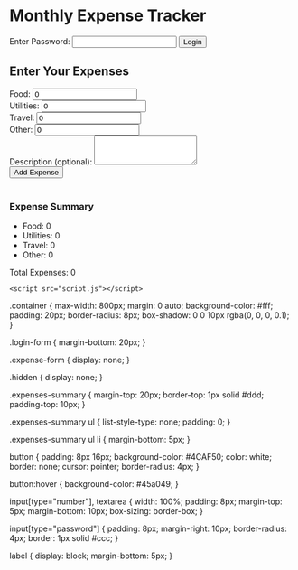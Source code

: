 <!DOCTYPE html>
<html lang="en">
<head>
    <meta charset="UTF-8">
    <meta name="viewport" content="width=device-width, initial-scale=1.0">
    <title>Monthly Expense Tracker</title>
    <link rel="stylesheet" href="styles.css">
</head>
<body>
    <div class="container">
        <h1>Monthly Expense Tracker</h1>
        <form id="login-form" class="login-form">
            <label for="password">Enter Password:</label>
            <input type="password" id="password" name="password" required>
            <button type="button" onclick="authenticate()">Login</button>
        </form>
        <div id="expense-form" class="expense-form hidden">
            <h2>Enter Your Expenses</h2>
            <label for="food">Food:</label>
            <input type="number" id="food" name="food" min="0" value="0">
            <br>
            <label for="utilities">Utilities:</label>
            <input type="number" id="utilities" name="utilities" min="0" value="0">
            <br>
            <label for="travel">Travel:</label>
            <input type="number" id="travel" name="travel" min="0" value="0">
            <br>
            <label for="other">Other:</label>
            <input type="number" id="other" name="other" min="0" value="0">
            <br>
            <label for="description">Description (optional):</label>
            <textarea id="description" name="description" rows="3"></textarea>
            <br>
            <button type="button" onclick="addExpense()">Add Expense</button>
            <br><br>
            <div id="expenses-summary" class="expenses-summary">
                <h3>Expense Summary</h3>
                <ul>
                    <li>Food: <span id="food-total">0</span></li>
                    <li>Utilities: <span id="utilities-total">0</span></li>
                    <li>Travel: <span id="travel-total">0</span></li>
                    <li>Other: <span id="other-total">0</span></li>
                </ul>
                <p>Total Expenses: <span id="total-expenses">0</span></p>
            </div>
        </div>
    </div>
    <script>
const password = "6969"; // Your password

function authenticate() {
    const passwordInput = document.getElementById("password").value;
    if (passwordInput === password) {
        document.getElementById("login-form").classList.add("hidden");
        document.getElementById("expense-form").classList.remove("hidden");
    } else {
        alert("Incorrect password. Please try again.");
    }
}

let foodTotal = 0;
let utilitiesTotal = 0;
let travelTotal = 0;
let otherTotal = 0;

function addExpense() {
    const food = parseFloat(document.getElementById("food").value);
    const utilities = parseFloat(document.getElementById("utilities").value);
    const travel = parseFloat(document.getElementById("travel").value);
    const other = parseFloat(document.getElementById("other").value);
    const description = document.getElementById("description").value;

    foodTotal += food;
    utilitiesTotal += utilities;
    travelTotal += travel;
    otherTotal += other;

    updateExpenseSummary();
    resetForm();
}

function updateExpenseSummary() {
    document.getElementById("food-total").textContent = foodTotal.toFixed(2);
    document.getElementById("utilities-total").textContent = utilitiesTotal.toFixed(2);
    document.getElementById("travel-total").textContent = travelTotal.toFixed(2);
    document.getElementById("other-total").textContent = otherTotal.toFixed(2);

    const totalExpenses = foodTotal + utilitiesTotal + travelTotal + otherTotal;
    document.getElementById("total-expenses").textContent = totalExpenses.toFixed(2);
}

function resetForm() {
    document.getElementById("food").value = "0";
    document.getElementById("utilities").value = "0";
    document.getElementById("travel").value = "0";
    document.getElementById("other").value = "0";
    document.getElementById("description").value = "";
}
</script>

    <script src="script.js"></script>
</body {
    font-family: Arial, sans-serif;
    background-color: #f4f4f4;
    margin: 0;
    padding: 20px;
}

.container {
    max-width: 800px;
    margin: 0 auto;
    background-color: #fff;
    padding: 20px;
    border-radius: 8px;
    box-shadow: 0 0 10px rgba(0, 0, 0, 0.1);
}

.login-form {
    margin-bottom: 20px;
}

.expense-form {
    display: none;
}

.hidden {
    display: none;
}

.expenses-summary {
    margin-top: 20px;
    border-top: 1px solid #ddd;
    padding-top: 10px;
}

.expenses-summary ul {
    list-style-type: none;
    padding: 0;
}

.expenses-summary ul li {
    margin-bottom: 5px;
}

button {
    padding: 8px 16px;
    background-color: #4CAF50;
    color: white;
    border: none;
    cursor: pointer;
    border-radius: 4px;
}

button:hover {
    background-color: #45a049;
}

input[type="number"], textarea {
    width: 100%;
    padding: 8px;
    margin-top: 5px;
    margin-bottom: 10px;
    box-sizing: border-box;
}

input[type="password"] {
    padding: 8px;
    margin-right: 10px;
    border-radius: 4px;
    border: 1px solid #ccc;
}

label {
    display: block;
    margin-bottom: 5px;
}
>
</html>

